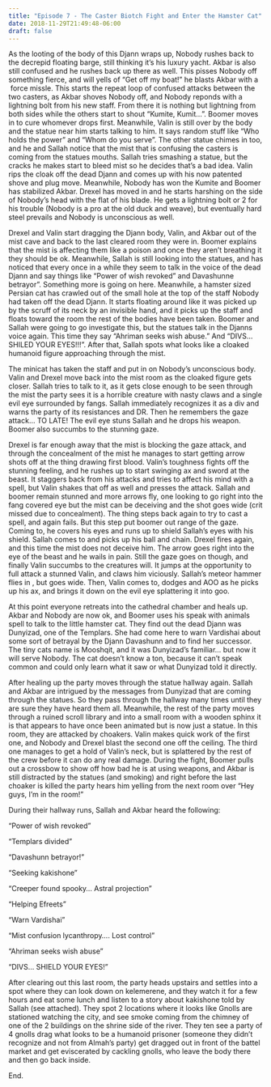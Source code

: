 ```yaml
---
title: "Episode 7 - The Caster Biotch Fight and Enter the Hamster Cat"
date: 2018-11-29T21:49:48-06:00
draft: false
---
```


As the looting of the body of this Djann wraps up, Nobody rushes back to the decrepid floating barge, still thinking it’s his luxury yacht. Akbar is also still confused and he rushes back up there as well. This pisses Nobody off something fierce, and will yells of “Get off my boat!” he blasts Akbar with a  force missle. This starts the repeat loop of confused attacks between the two casters, as Akbar shoves Nobody off, and Nobody reponds with a lightning bolt from his new staff. From there it is nothing but lightning from both sides while the others start to shout “Kumite, Kumit…”. Boomer moves in to cure whomever drops first. Meanwhile, Valin is still over by the body and the statue near him starts talking to him. It says random stuff like “Who holds the power” and “Whom do you serve”. The other statue chimes in too, and he and Sallah notice that the mist that is confusing the casters is coming from the statues mouths. Sallah tries smashing a statue, but the cracks he makes start to bleed mist so he decides that’s a bad idea. Valin rips the cloak off the dead Djann and comes up with his now patented shove and plug move. Meanwhile, Nobody has won the Kumite and Boomer has stabilized Akbar. Drexel has moved in and he starts harshing on the side of Nobody’s head with the flat of his blade. He gets a lightning bolt or 2 for his trouble (Nobody is a pro at the old duck and weave), but eventually hard steel prevails and Nobody is unconscious as well.

Drexel and Valin start dragging the Djann body, Valin, and Akbar out of the mist cave and back to the last cleared room they were in. Boomer explains that the mist is affecting them like a poison and once they aren’t breathing it they should be ok. Meanwhile, Sallah is still looking into the statues, and has noticed that every once in a while they seem to talk in the voice of the dead Djann and say things like “Power of wish revoked” and Davashunne betrayor”. Something more is going on here. Meanwhile, a hamster sized Persian cat has crawled out of the small hole at the top of the staff Nobody had taken off the dead Djann. It starts floating around like it was picked up by the scruff of its neck by an invisible hand, and it picks up the staff and floats toward the room the rest of the bodies have been taken. Boomer and Sallah were going to go investigate this, but the statues talk in the Djanns voice again. This time they say “Ahriman seeks wish abuse.” And “DIVS… SHILED YOUR EYES!!!”. After that, Sallah spots what looks like a cloaked humanoid figure approaching through the mist.

The minicat has taken the staff and put in on Nobody’s unconscious body. Valin and Drexel move back into the mist room as the cloaked figure gets closer. Sallah tries to talk to it, as it gets close enough to be seen through the mist the party sees it is a horrible creature with nasty claws and a single evil eye surrounded by fangs. Sallah immediately recognizes it as a div and warns the party of its resistances and DR. Then he remembers the gaze attack… TO LATE! The evil eye stuns Sallah and he drops his weapon. Boomer also succumbs to the stunning gaze.

Drexel is far enough away that the mist is blocking the gaze attack, and through the concealment of the mist he manages to start getting arrow shots off at the thing drawing first blood. Valin’s toughness fights off the stunning feeling, and he rushes up to start swinging ax and sword at the beast. It staggers back from his attacks and tries to affect his mind with a spell, but Valin shakes that off as well and presses the attack. Sallah and boomer remain stunned and more arrows fly, one looking to go right into the fang covered eye but the mist can be deceiving and the shot goes wide (crit missed due to concealment). The thing steps back again to try to cast a spell, and again fails. But this step put boomer out range of the gaze. Coming to, he covers his eyes and runs up to shield Sallah’s eyes with his shield. Sallah comes to and picks up his ball and chain. Drexel fires again, and this time the mist does not deceive him. The arrow goes right into the eye of the beast and he wails in pain. Still the gaze goes on though, and finally Valin succumbs to the creatures will. It jumps at the opportunity to full attack a stunned Valin, and claws him viciously. Sallah’s meteor hammer flies in , but goes wide. Then, Valin comes to, dodges and AOO as he picks up his ax, and brings it down on the evil eye splattering it into goo.

At this point everyone retreats into the cathedral chamber and heals up. Akbar and Nobody are now ok, and Boomer uses his speak with animals spell to talk to the little hamster cat. They find out the dead Djann was Dunyizad, one of the Templars. She had come here to warn Vardishai about some sort of betrayal by the Djann Davashunn and to find her successor. The tiny cats name is Mooshqit, and it was Dunyizad’s familiar… but now it will serve Nobody. The cat doesn’t know a ton, because it can’t speak common and could only learn what it saw or what Dunyizad told it directly.

After healing up the party moves through the statue hallway again. Sallah and Akbar are intrigued by the messages from Dunyizad that are coming through the statues. So they pass through the hallway many times until they are sure they have heard them all. Meanwhile, the rest of the party moves through a ruined scroll library and into a small room with a wooden sphinx it is that appears to have once been animated but is now just a statue. In this room, they are attacked by choakers. Valin makes quick work of the first one, and Nobody and Drexel blast the second one off the ceiling. The third one manages to get a hold of Valin’s neck, but is splattered by the rest of the crew before it can do any real damage. During the fight, Boomer pulls out a crossbow to show off how bad he is at using weapons, and Akbar is still distracted by the statues (and smoking) and right before the last choaker is killed the party hears him yelling from the next room over “Hey guys, I’m in the room!”

During their hallway runs, Sallah and Akbar heard the following:

“Power of wish revoked”

“Templars divided”

“Davashunn betrayor!”

“Seeking kakishone”

“Creeper found spooky… Astral projection”

“Helping Efreets” 

“Warn Vardishai”

“Mist confusion lycanthropy…. Lost control”

“Ahriman seeks wish abuse”

“DIVS… SHIELD YOUR EYES!”


After clearing out this last room, the party heads upstairs and settles into a spot where they can look down on kelemerene, and they watch it for a few hours and eat some lunch and listen to a story about kakishone told by Sallah (see attached). They spot 2 locations where it looks like Gnolls are stationed watching the city, and see smoke coming from the chimney of one of the 2 buildings on the shrine side of the river. They ten see a party of 4 gnolls drag what looks to be a humanoid prisoner (someone they didn’t recognize and not from Almah’s party) get dragged out in front of the battel market and get eviscerated by cackling gnolls, who leave the body there and then go back inside.

End.
